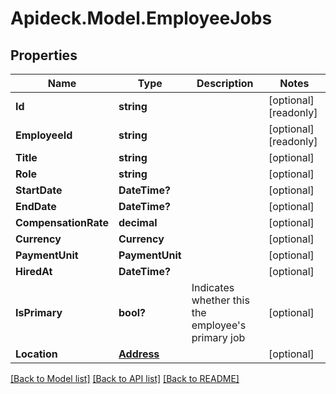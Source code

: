 # Apideck.Model.EmployeeJobs

## Properties

Name | Type | Description | Notes
------------ | ------------- | ------------- | -------------
**Id** | **string** |  | [optional] [readonly] 
**EmployeeId** | **string** |  | [optional] [readonly] 
**Title** | **string** |  | [optional] 
**Role** | **string** |  | [optional] 
**StartDate** | **DateTime?** |  | [optional] 
**EndDate** | **DateTime?** |  | [optional] 
**CompensationRate** | **decimal** |  | [optional] 
**Currency** | **Currency** |  | [optional] 
**PaymentUnit** | **PaymentUnit** |  | [optional] 
**HiredAt** | **DateTime?** |  | [optional] 
**IsPrimary** | **bool?** | Indicates whether this the employee&#39;s primary job | [optional] 
**Location** | [**Address**](Address.md) |  | [optional] 

[[Back to Model list]](../README.md#documentation-for-models) [[Back to API list]](../README.md#documentation-for-api-endpoints) [[Back to README]](../README.md)

